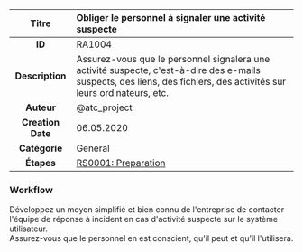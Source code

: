 | Titre                       | Obliger le personnel à signaler une activité suspecte         |
|:---------------------------:|:--------------------|
| **ID**                      | RA1004            |
| **Description**             | Assurez-vous que le personnel signalera une activité suspecte, c'est-à-dire des e-mails suspects, des liens, des fichiers, des activités sur leurs ordinateurs, etc.   |
| **Auteur**                  | @atc_project        |
| **Creation Date**           | 06.05.2020 |
| **Catégorie**                | General      |
| **Étapes**                   |[RS0001: Preparation](../Response_Stages/RS0001.md)| 

### Workflow

Développez un moyen simplifié et bien connu de l'entreprise de contacter l'équipe de réponse à incident en cas d'activité suspecte sur le système utilisateur.  
Assurez-vous que le personnel en est conscient, qu'il peut et qu'il l'utilisera.  
